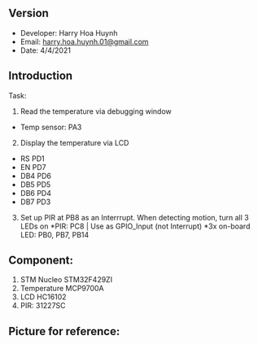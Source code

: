 
## Version
* Developer: Harry Hoa Huynh
* Email: harry.hoa.huynh.01@gmail.com
* Date: 4/4/2021

## Introduction
Task:
1. Read the temperature via debugging window
* Temp sensor: PA3
2. Display the temperature via LCD
* RS	PD1
* EN	PD7
* DB4	PD6
* DB5	PD5
* DB6	PD4
* DB7	PD3
3. Set up PIR at PB8 as an Interrrupt. When detecting motion, turn all 3 LEDs on
*PIR: PC8 | Use as GPIO_Input (not Interrupt)
*3x on-board LED: PB0, PB7, PB14
		
## Component:
1. STM Nucleo STM32F429ZI
2. Temperature MCP9700A
3. LCD HC16102
4. PIR: 31227SC 

## Picture for reference: 
